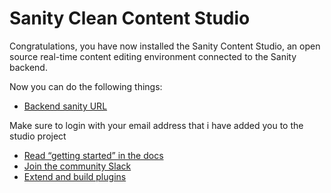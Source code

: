 # Sanity Clean Content Studio

Congratulations, you have now installed the Sanity Content Studio, an open source real-time content editing environment connected to the Sanity backend.

Now you can do the following things:

- [Backend sanity URL](https://kyusda.sanity.studio/desk)

Make sure to login with your email address that i have added you to the studio project

- [Read “getting started” in the docs](https://www.sanity.io/docs/introduction/getting-started?utm_source=readme)
- [Join the community Slack](https://slack.sanity.io/?utm_source=readme)
- [Extend and build plugins](https://www.sanity.io/docs/content-studio/extending?utm_source=readme)
